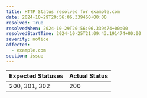 ```yaml
---
title: HTTP Status resolved for example.com
date: 2024-10-29T20:56:06.339460+00:00
resolved: True
resolvedWhen: 2024-10-29T20:56:06.339474+00:00
resolvedStartTime: 2024-10-25T21:09:43.191474+00:00
severity: notice
affected:
  - example.com
section: issue
---
```


| Expected Statuses | Actual Status  |
|-------------------|----------------|
| 200, 301, 302 | 200 |

